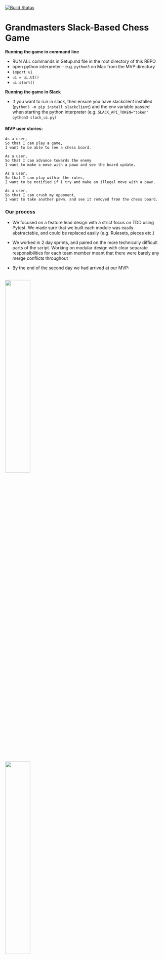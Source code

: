 [![Build Status](https://travis-ci.com/DanGyi23/makers-final-project.svg?branch=master)](https://travis-ci.com/DanGyi23/makers-final-project)


# Grandmasters Slack-Based Chess Game

**Running the game in command line**
- RUN ALL commands in Setup.md file in the root directory of this REPO
- open python interpreter - e.g. `python3` on Mac from the MVP directory
- `import ui`
- `ui = ui.UI()`
- `ui.start()`


**Running the game in Slack**
- If you want to run in slack, then ensure you have slackclient installed (`python3 -m pip install slackclient`) and the env variable passed when starting the python interpreter (e.g. `SLACK_API_TOKEN="token" python3 slack_ui.py`)

#### MVP user stories:
```
As a user,
So that I can play a game,
I want to be able to see a chess board.

As a user,
So that I can advance towards the enemy
I want to make a move with a pawn and see the board update.

As a user,
So that I can play within the rules,
I want to be notified if I try and make an illegal move with a pawn.

As a user,
So that I can crush my opponent,
I want to take another pawn, and see it removed from the chess board.
```

### Our process

- We focused on a feature lead design with a strict focus on TDD using Pytest. We made sure that we built each module was easily abstractable, and could be replaced easily (e.g. Rulesets, pieces etc.)
- We worked in 2 day sprints, and paired on the more technically difficult parts of the script. Working on modular design with clear separate responsibilities for each team member meant that there were barely any merge conflicts throughout  

- By the end of the second day we had arrived at our MVP:  

<br>
<img src="https://github.com/dangyi23/makers-final-project/blob/master/docs/MVP.gif" width=40%>

<br>
<img src="https://github.com/dangyi23/makers-final-project/blob/master/docs/Chessy_with_AI.gif" width=40%>


- Once we had a working MVP, we moved on to creating a module for each piece type, and making sure they each inherited from a master Piece class   

- This is where the headaches started. Programming Check/Checkmate/Stalemate conditions proved tricky. We prevailed!  

- Next, we moved on to implementing in Slack. Volker spent a weekend setting up the AI to accept commands and print the state of the board  

- Finally, we wanted to compete against an AI, and see how complex we could build a chess AI using a minimax algorithm. This required a few different versions and lots of reading/understanding Python iterative methods  

- We finally arrived, by the end of the second week, with a product that:
  - Has a Python backend that is fully integrated with the Slack API
  - Adheres to all of the rules of chess (legal/illegal moves, check/checkmate/stalemate etc.)
  - Multiple games can be played in parallel by any users that invite the Chessy Bot.
  - Has many different rulesets that can be injected into the game at various points (Bishops excommunicating, Rooks being sold off etc.)
  - Has an AI option, so that you can play vs DominationBot3000
  - This AI option can be modified to increase/decrease the depth (though increasing the depth has an exponential performance trade-off)
  - Renders a PNG image of the board after each legal turn is made, so that each player can see the state of the board before they make their turn.
  - Is great fun!

##### 


